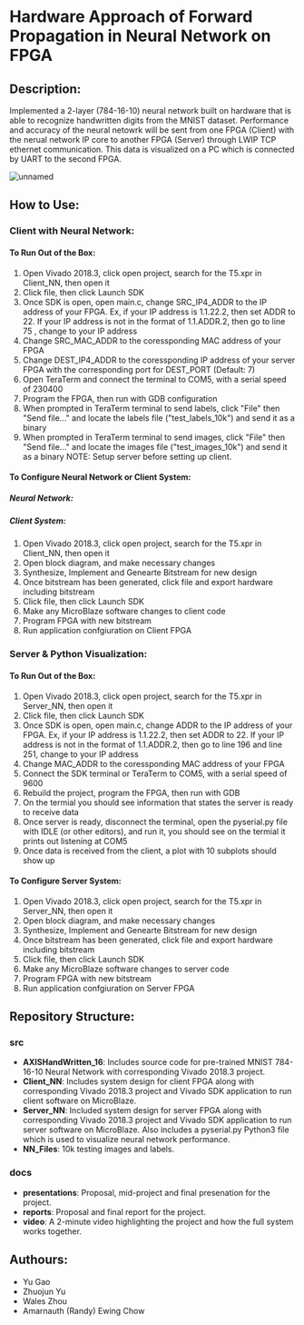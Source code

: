 # Hardware Approach of Forward Propagation in Neural Network on FPGA

## Description:
Implemented a 2-layer (784-16-10) neural network built on hardware that is able to recognize handwritten digits from the MNIST dataset. Performance and accuracy of the neural netowrk will be sent from one FPGA (Client) with the nerual network IP core to another FPGA (Server) through LWIP TCP ethernet communication. This data is visualized on a PC which is connected by UART to the second FPGA.

![unnamed](https://user-images.githubusercontent.com/71918289/114693748-e9dec000-9ce7-11eb-8b89-381dd94d94c1.png)


## How to Use:
### Client with Neural Network:
#### To Run Out of the Box:
1. Open Vivado 2018.3, click open project, search for the T5.xpr in Client_NN, then open it
2. Click file, then click Launch SDK
3. Once SDK is open, open main.c, change SRC_IP4_ADDR to the IP address of your FPGA. Ex, if your IP address is 1.1.22.2, then set ADDR to 22. If your IP address is not in the format of 1.1.ADDR.2, then go to line 75 , change to your IP address
4. Change SRC_MAC_ADDR to the coressponding MAC address of your FPGA
5. Change DEST_IP4_ADDR to the coressponding IP address of your server FPGA with the corresponding port for DEST_PORT (Default: 7)
6. Open TeraTerm and connect the terminal to COM5, with a serial speed of 230400
7. Program the FPGA, then run with GDB configuration
8. When prompted in TeraTerm terminal to send labels, click "File" then "Send file..." and locate the labels file ("test_labels_10k") and send it as a binary
9. When prompted in TeraTerm terminal to send images, click "File" then "Send file..." and locate the images file ("test_images_10k") and send it as a binary
NOTE: Setup server before setting up client.

#### To Configure Neural Network or Client System:
##### Neural Network:

##### Client System:
1. Open Vivado 2018.3, click open project, search for the T5.xpr in Client_NN, then open it
2. Open block diagram, and make necessary changes
3. Synthesize, Implement and Genearte Bitstream for new design
4. Once bitstream has been generated, click file and export hardware including bitstream
5. Click file, then click Launch SDK
6. Make any MicroBlaze software changes to client code
7. Program FPGA with new bitstream
8. Run application confgiuration on Client FPGA

### Server & Python Visualization:
#### To Run Out of the Box:
1. Open Vivado 2018.3, click open project, search for the T5.xpr in Server_NN, then open it
2. Click file, then click Launch SDK
3. Once SDK is open, open main.c, change ADDR to the IP address of your FPGA. Ex, if your IP address is 1.1.22.2, then set ADDR to 22. If your IP address is not in the format of 1.1.ADDR.2, then go to line 196 and line 251, change to your IP address
4. Change MAC_ADDR to the coressponding MAC address of your FPGA
5. Connect the SDK terminal or TeraTerm to COM5, with a serial speed of 9600
6. Rebuild the project, program the FPGA, then run with GDB
7. On the termial you should see information that states the server is ready to receive data
8. Once server is ready, disconnect the terminal, open the pyserial.py file with IDLE (or other editors), and run it, you should see on the termial it prints out listening at COM5
9. Once data is received from the client, a plot with 10 subplots should show up

#### To Configure Server System:
1. Open Vivado 2018.3, click open project, search for the T5.xpr in Server_NN, then open it
2. Open block diagram, and make necessary changes
3. Synthesize, Implement and Genearte Bitstream for new design
4. Once bitstream has been generated, click file and export hardware including bitstream
5. Click file, then click Launch SDK
6. Make any MicroBlaze software changes to server code
7. Program FPGA with new bitstream
8. Run application confgiuration on Server FPGA

## Repository Structure:
### src
- **AXISHandWritten_16**: Includes source code for pre-trained MNIST 784-16-10 Neural Network with corresponding Vivado 2018.3 project.
- **Client_NN**: Includes system design for client FPGA along with corresponding Vivado 2018.3 project and Vivado SDK application to run client software on MicroBlaze.
- **Server_NN**: Included system design for server FPGA along with corresponding Vivado 2018.3 project and Vivado SDK application to run server software on MicroBlaze. Also includes a pyserial.py Python3 file which is used to visualize neural network performance.
- **NN_Files**: 10k testing images and labels.

### docs
- **presentations**: Proposal, mid-project and final presenation for the project.
- **reports**: Proposal and final report for the project.
- **video**: A 2-minute video highlighting the project and how the full system works together.

## Authours:
- Yu Gao
- Zhuojun Yu
- Wales Zhou
- Amarnauth (Randy) Ewing Chow


